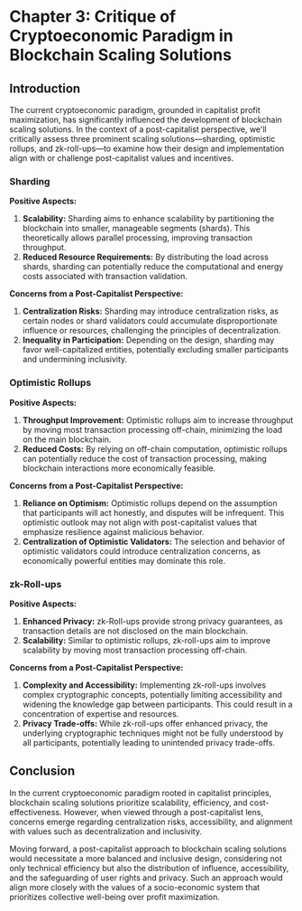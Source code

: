 # Chapter 3: Critique of Cryptoeconomic Paradigm in Blockchain Scaling Solutions

## Introduction

The current cryptoeconomic paradigm, grounded in capitalist profit maximization, has significantly influenced the development of blockchain scaling solutions. In the context of a post-capitalist perspective, we'll critically assess three prominent scaling solutions—sharding, optimistic rollups, and zk-roll-ups—to examine how their design and implementation align with or challenge post-capitalist values and incentives.

### Sharding

**Positive Aspects:**
1. **Scalability:** Sharding aims to enhance scalability by partitioning the blockchain into smaller, manageable segments (shards). This theoretically allows parallel processing, improving transaction throughput.
2. **Reduced Resource Requirements:** By distributing the load across shards, sharding can potentially reduce the computational and energy costs associated with transaction validation.

**Concerns from a Post-Capitalist Perspective:**
1. **Centralization Risks:** Sharding may introduce centralization risks, as certain nodes or shard validators could accumulate disproportionate influence or resources, challenging the principles of decentralization.
2. **Inequality in Participation:** Depending on the design, sharding may favor well-capitalized entities, potentially excluding smaller participants and undermining inclusivity.

### Optimistic Rollups

**Positive Aspects:**
1. **Throughput Improvement:** Optimistic rollups aim to increase throughput by moving most transaction processing off-chain, minimizing the load on the main blockchain.
2. **Reduced Costs:** By relying on off-chain computation, optimistic rollups can potentially reduce the cost of transaction processing, making blockchain interactions more economically feasible.

**Concerns from a Post-Capitalist Perspective:**
1. **Reliance on Optimism:** Optimistic rollups depend on the assumption that participants will act honestly, and disputes will be infrequent. This optimistic outlook may not align with post-capitalist values that emphasize resilience against malicious behavior.
2. **Centralization of Optimistic Validators:** The selection and behavior of optimistic validators could introduce centralization concerns, as economically powerful entities may dominate this role.

### zk-Roll-ups

**Positive Aspects:**
1. **Enhanced Privacy:** zk-Roll-ups provide strong privacy guarantees, as transaction details are not disclosed on the main blockchain.
2. **Scalability:** Similar to optimistic rollups, zk-roll-ups aim to improve scalability by moving most transaction processing off-chain.

**Concerns from a Post-Capitalist Perspective:**
1. **Complexity and Accessibility:** Implementing zk-roll-ups involves complex cryptographic concepts, potentially limiting accessibility and widening the knowledge gap between participants. This could result in a concentration of expertise and resources.
2. **Privacy Trade-offs:** While zk-roll-ups offer enhanced privacy, the underlying cryptographic techniques might not be fully understood by all participants, potentially leading to unintended privacy trade-offs.

## Conclusion

In the current cryptoeconomic paradigm rooted in capitalist principles, blockchain scaling solutions prioritize scalability, efficiency, and cost-effectiveness. However, when viewed through a post-capitalist lens, concerns emerge regarding centralization risks, accessibility, and alignment with values such as decentralization and inclusivity.

Moving forward, a post-capitalist approach to blockchain scaling solutions would necessitate a more balanced and inclusive design, considering not only technical efficiency but also the distribution of influence, accessibility, and the safeguarding of user rights and privacy. Such an approach would align more closely with the values of a socio-economic system that prioritizes collective well-being over profit maximization.
